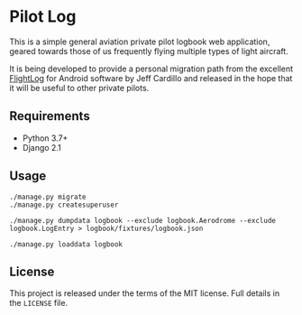 # Pilot Log

This is a simple general aviation private pilot logbook web application, geared towards those of us frequently flying multiple types of light aircraft.

It is being developed to provide a personal migration path from the excellent [FlightLog](http://warbredstudios.com/flightlog/flightlog.html) for Android software by Jeff Cardillo and released in the hope that it will be useful to other private pilots.

## Requirements

* Python 3.7+
* Django 2.1

## Usage

```
./manage.py migrate
./manage.py createsuperuser
```

```
./manage.py dumpdata logbook --exclude logbook.Aerodrome --exclude logbook.LogEntry > logbook/fixtures/logbook.json
```

```
./manage.py loaddata logbook
```

## License

This project is released under the terms of the MIT license. Full details in the `LICENSE` file.

